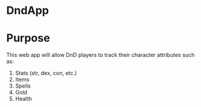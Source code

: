 # DndApp

# Purpose
This web app will allow DnD players to track their character attributes such as:
1. Stats (str, dex, con, etc.)
2. Items
3. Spells
4. Gold
5. Health
